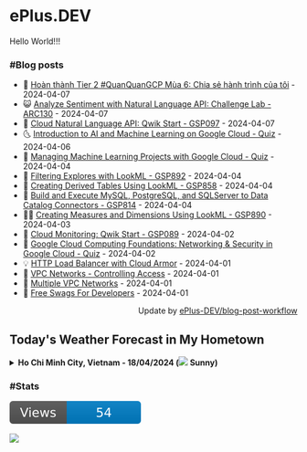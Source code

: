 # ePlus.DEV

Hello World!!!

### #Blog posts

- 🧰 [Hoàn thành Tier 2 #QuanQuanGCP Mùa 6: Chia sẻ hành trình của tôi](https://eplus.dev/hoan-thanh-tier-2-quanquangcp-mua-6-chia-se-hanh-trinh-cua-toi) - 2024-04-07 
- 😺 [Analyze Sentiment with Natural Language API: Challenge Lab - ARC130](https://eplus.dev/analyze-sentiment-with-natural-language-api-challenge-lab-arc130) - 2024-04-07 
- 🗽 [Cloud Natural Language API: Qwik Start - GSP097](https://eplus.dev/cloud-natural-language-api-qwik-start-gsp097) - 2024-04-07 
- 🌜 [Introduction to AI and Machine Learning on Google Cloud - Quiz](https://eplus.dev/introduction-to-ai-and-machine-learning-on-google-cloud-quiz) - 2024-04-06 
- 📝 [Managing Machine Learning Projects with Google Cloud - Quiz](https://eplus.dev/managing-machine-learning-projects-with-google-cloud-quiz) - 2024-04-04 
- 🚀 [Filtering Explores with LookML - GSP892](https://eplus.dev/filtering-explores-with-lookml-gsp892) - 2024-04-04 
- 💼 [Creating Derived Tables Using LookML - GSP858](https://eplus.dev/creating-derived-tables-using-lookml-gsp858) - 2024-04-04 
- 🦣 [Build and Execute MySQL, PostgreSQL, and SQLServer to Data Catalog Connectors - GSP814](https://eplus.dev/build-and-execute-mysql-postgresql-and-sqlserver-to-data-catalog-connectors-gsp814) - 2024-04-04 
- 👨‍🏫 [Creating Measures and Dimensions Using LookML - GSP890](https://eplus.dev/creating-measures-and-dimensions-using-lookml-gsp890) - 2024-04-03 
- 🔭 [Cloud Monitoring: Qwik Start - GSP089](https://eplus.dev/cloud-monitoring-qwik-start-gsp089) - 2024-04-02 
- 🤡 [Google Cloud Computing Foundations: Networking &amp; Security in Google Cloud - Quiz](https://eplus.dev/google-cloud-computing-foundations-networking-security-in-google-cloud-quiz) - 2024-04-02 
- 💡 [HTTP Load Balancer with Cloud Armor](https://eplus.dev/http-load-balancer-with-cloud-armor) - 2024-04-01 
- 🦣 [VPC Networks - Controlling Access](https://eplus.dev/vpc-networks-controlling-access) - 2024-04-01 
- 💪 [Multiple VPC Networks](https://eplus.dev/multiple-vpc-networks) - 2024-04-01 
- 🤡 [Free Swags For Developers](https://eplus.dev/free-swags-for-developers) - 2024-04-01 


<div align="right">
    Update by <a target="_blank" href="https://github.com/ePlus-DEV/blog-post-workflow">ePlus-DEV/blog-post-workflow</a>
</div>


## Today's Weather Forecast in My Hometown



<details>
    <summary><b>Ho Chi Minh City, Vietnam - 18/04/2024 (<img src="https://cdn.weatherapi.com/weather/64x64/day/113.png" width="25" /> Sunny)</b>
    </summary>

    
<table>
    <tr>
        <th>Hour</th>
        <td>00:00</td><td>01:00</td><td>02:00</td><td>03:00</td><td>04:00</td><td>05:00</td><td>06:00</td><td>07:00</td><td>08:00</td><td>09:00</td><td>10:00</td><td>11:00</td><td>12:00</td><td>13:00</td><td>14:00</td><td>15:00</td><td>16:00</td><td>17:00</td><td>18:00</td><td>19:00</td><td>20:00</td><td>21:00</td><td>22:00</td><td>23:00</td>
    </tr>
    <tr>
        <th>Weather</th>
        <td><img src="https://cdn.weatherapi.com/weather/64x64/night/113.png"></img></td><td><img src="https://cdn.weatherapi.com/weather/64x64/night/116.png"></img></td><td><img src="https://cdn.weatherapi.com/weather/64x64/night/113.png"></img></td><td><img src="https://cdn.weatherapi.com/weather/64x64/night/113.png"></img></td><td><img src="https://cdn.weatherapi.com/weather/64x64/night/113.png"></img></td><td><img src="https://cdn.weatherapi.com/weather/64x64/night/113.png"></img></td><td><img src="https://cdn.weatherapi.com/weather/64x64/day/113.png"></img></td><td><img src="https://cdn.weatherapi.com/weather/64x64/day/113.png"></img></td><td><img src="https://cdn.weatherapi.com/weather/64x64/day/113.png"></img></td><td><img src="https://cdn.weatherapi.com/weather/64x64/day/113.png"></img></td><td><img src="https://cdn.weatherapi.com/weather/64x64/day/113.png"></img></td><td><img src="https://cdn.weatherapi.com/weather/64x64/day/116.png"></img></td><td><img src="https://cdn.weatherapi.com/weather/64x64/day/116.png"></img></td><td><img src="https://cdn.weatherapi.com/weather/64x64/day/116.png"></img></td><td><img src="https://cdn.weatherapi.com/weather/64x64/day/113.png"></img></td><td><img src="https://cdn.weatherapi.com/weather/64x64/day/113.png"></img></td><td><img src="https://cdn.weatherapi.com/weather/64x64/day/113.png"></img></td><td><img src="https://cdn.weatherapi.com/weather/64x64/day/116.png"></img></td><td><img src="https://cdn.weatherapi.com/weather/64x64/day/113.png"></img></td><td><img src="https://cdn.weatherapi.com/weather/64x64/night/113.png"></img></td><td><img src="https://cdn.weatherapi.com/weather/64x64/night/113.png"></img></td><td><img src="https://cdn.weatherapi.com/weather/64x64/night/113.png"></img></td><td><img src="https://cdn.weatherapi.com/weather/64x64/night/116.png"></img></td><td><img src="https://cdn.weatherapi.com/weather/64x64/night/119.png"></img></td>
    </tr>
    <tr>
        <th>Condition</th>
        <td width="200px">Clear </td><td width="200px">Partly Cloudy </td><td width="200px">Clear </td><td width="200px">Clear </td><td width="200px">Clear </td><td width="200px">Clear </td><td width="200px">Sunny</td><td width="200px">Sunny</td><td width="200px">Sunny</td><td width="200px">Sunny</td><td width="200px">Sunny</td><td width="200px">Partly Cloudy </td><td width="200px">Partly Cloudy </td><td width="200px">Partly Cloudy </td><td width="200px">Sunny</td><td width="200px">Sunny</td><td width="200px">Sunny</td><td width="200px">Partly cloudy</td><td width="200px">Sunny</td><td width="200px">Clear </td><td width="200px">Clear </td><td width="200px">Clear </td><td width="200px">Partly Cloudy </td><td width="200px">Cloudy </td>
    </tr>
    <tr>
        <th>Temperature</th>
        <td>27.9 °C</td><td>27.5 °C</td><td>27.3 °C</td><td>27 °C</td><td>26.8 °C</td><td>26.6 °C</td><td>26.5 °C</td><td>28.1 °C</td><td>30 °C</td><td>32.4 °C</td><td>34.7 °C</td><td>36.5 °C</td><td>37.4 °C</td><td>37.6 °C</td><td>37.9 °C</td><td>37.5 °C</td><td>35.7 °C</td><td>34 °C</td><td>30.9 °C</td><td>29.6 °C</td><td>29.2 °C</td><td>28.9 °C</td><td>28.8 °C</td><td>28.7 °C</td>
    </tr>
    <tr>
        <th>Wind</th>
        <td>9.7 kph</td><td>8.6 kph</td><td>8.6 kph</td><td>8.3 kph</td><td>6.8 kph</td><td>6.8 kph</td><td>7.2 kph</td><td>7.2 kph</td><td>7.6 kph</td><td>6.1 kph</td><td>4.3 kph</td><td>4 kph</td><td>3.6 kph</td><td>4 kph</td><td>7.6 kph</td><td>16.9 kph</td><td>23.4 kph</td><td>16.9 kph</td><td>22.7 kph</td><td>21.2 kph</td><td>20.2 kph</td><td>19.4 kph</td><td>16.2 kph</td><td>13.3 kph</td>
    </tr>
</table>


<div align="right">
    Updated at: 2024-04-18T10:43:13Z - by <a target="_blank"
        href="https://github.com/ePlus-DEV/weather-forecast">ePlus-DEV/weather-forecast</a>
</div>
</details>


### #Stats

[![Image of counter](https://github.com/ePlus-DEV/view-counter/blob/main/svg/685088620/badge.svg)](https://github.com/ePlus-DEV/view-counter/blob/main/readme/685088620/week.md)

![](https://komarev.com/ghpvc/?username=ePlus-DEV&style=for-the-badge)

